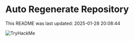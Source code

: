# Auto Regenerate Repository

This README was last updated: 2025-01-28 20:08:44

 ![TryHackMe](https://tryhackme.com/badge/533634)